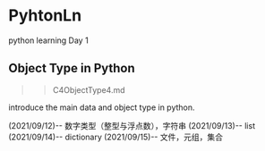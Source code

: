 # PyhtonLn

python learning Day 1

## Object Type in Python

>> C4ObjectType4.md

introduce the main data and object type in python.

(2021/09/12)-- 数字类型（整型与浮点数），字符串
(2021/09/13)-- list
(2021/09/14)-- dictionary
(2021/09/15)-- 文件，元组，集合
